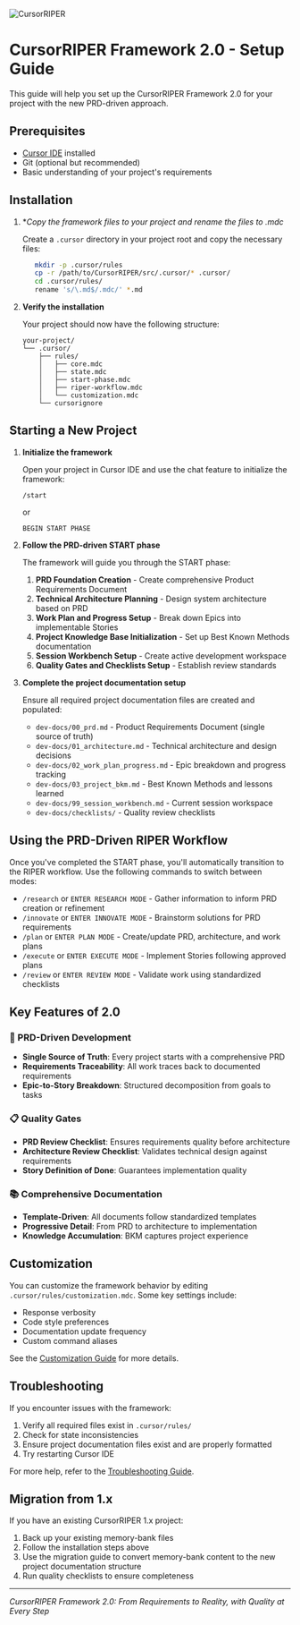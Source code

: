 ![CursorRIPER](../res/github-header.png)
# CursorRIPER Framework 2.0 - Setup Guide

This guide will help you set up the CursorRIPER Framework 2.0 for your project with the new PRD-driven approach.

## Prerequisites

- [Cursor IDE](https://cursor.sh/) installed
- Git (optional but recommended)
- Basic understanding of your project's requirements

## Installation

1. **Copy the framework files to your project and rename the files to *.mdc**

   Create a `.cursor` directory in your project root and copy the necessary files:

   ```bash
      mkdir -p .cursor/rules
      cp -r /path/to/CursorRIPER/src/.cursor/* .cursor/
      cd .cursor/rules/
      rename 's/\.md$/.mdc/' *.md
   ```

2. **Verify the installation**

   Your project should now have the following structure:

   ```
   your-project/
   └── .cursor/
       ├── rules/
       │   ├── core.mdc
       │   ├── state.mdc
       │   ├── start-phase.mdc
       │   ├── riper-workflow.mdc
       │   └── customization.mdc
       └── cursorignore
   ```

## Starting a New Project

1. **Initialize the framework**

   Open your project in Cursor IDE and use the chat feature to initialize the framework:

   ```
   /start
   ```

   or

   ```
   BEGIN START PHASE
   ```

2. **Follow the PRD-driven START phase**

   The framework will guide you through the START phase:

   1. **PRD Foundation Creation** - Create comprehensive Product Requirements Document
   2. **Technical Architecture Planning** - Design system architecture based on PRD
   3. **Work Plan and Progress Setup** - Break down Epics into implementable Stories
   4. **Project Knowledge Base Initialization** - Set up Best Known Methods documentation
   5. **Session Workbench Setup** - Create active development workspace
   6. **Quality Gates and Checklists Setup** - Establish review standards

3. **Complete the project documentation setup**

   Ensure all required project documentation files are created and populated:
   
   - `dev-docs/00_prd.md` - Product Requirements Document (single source of truth)
   - `dev-docs/01_architecture.md` - Technical architecture and design decisions
   - `dev-docs/02_work_plan_progress.md` - Epic breakdown and progress tracking
   - `dev-docs/03_project_bkm.md` - Best Known Methods and lessons learned
   - `dev-docs/99_session_workbench.md` - Current session workspace
   - `dev-docs/checklists/` - Quality review checklists

## Using the PRD-Driven RIPER Workflow

Once you've completed the START phase, you'll automatically transition to the RIPER workflow. Use the following commands to switch between modes:

- `/research` or `ENTER RESEARCH MODE` - Gather information to inform PRD creation or refinement
- `/innovate` or `ENTER INNOVATE MODE` - Brainstorm solutions for PRD requirements
- `/plan` or `ENTER PLAN MODE` - Create/update PRD, architecture, and work plans
- `/execute` or `ENTER EXECUTE MODE` - Implement Stories following approved plans
- `/review` or `ENTER REVIEW MODE` - Validate work using standardized checklists

## Key Features of 2.0

### 🎯 PRD-Driven Development
- **Single Source of Truth**: Every project starts with a comprehensive PRD
- **Requirements Traceability**: All work traces back to documented requirements
- **Epic-to-Story Breakdown**: Structured decomposition from goals to tasks

### 📋 Quality Gates
- **PRD Review Checklist**: Ensures requirements quality before architecture
- **Architecture Review Checklist**: Validates technical design against requirements
- **Story Definition of Done**: Guarantees implementation quality

### 📚 Comprehensive Documentation
- **Template-Driven**: All documents follow standardized templates
- **Progressive Detail**: From PRD to architecture to implementation
- **Knowledge Accumulation**: BKM captures project experience

## Customization

You can customize the framework behavior by editing `.cursor/rules/customization.mdc`. Some key settings include:

- Response verbosity
- Code style preferences
- Documentation update frequency
- Custom command aliases

See the [Customization Guide](customization-guide.md) for more details.

## Troubleshooting

If you encounter issues with the framework:

1. Verify all required files exist in `.cursor/rules/`
2. Check for state inconsistencies
3. Ensure project documentation files exist and are properly formatted
4. Try restarting Cursor IDE

For more help, refer to the [Troubleshooting Guide](troubleshooting-guide.md).

## Migration from 1.x

If you have an existing CursorRIPER 1.x project:

1. Back up your existing memory-bank files
2. Follow the installation steps above
3. Use the migration guide to convert memory-bank content to the new project documentation structure
4. Run quality checklists to ensure completeness

---

*CursorRIPER Framework 2.0: From Requirements to Reality, with Quality at Every Step*

